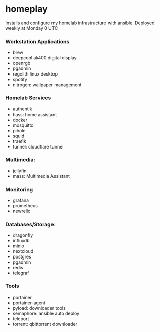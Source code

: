 # homeplay

Installs and configure my homelab infrastructure with ansible.
Deployed weekly at Monday 0 UTC

### Workstation Applications

- brew
- deepcool ak400 digital display
- openrgb
- pgadmin
- regolith linux desktop
- spotify
- nitrogen: wallpaper management

### Homelab Services

- authentik
- hass: home assistant
- docker
- mosquitto
- pihole
- squid
- traefik
- tunnel: cloudflare tunnel

### Multimedia:

- jellyfin
- mass: Multimedia Assistant

### Monitoring

- grafana
- prometheus
- newrelic

### Databases/Storage:

- dragonfly
- influxdb
- minio
- nextcloud
- postgres
- pgadmin
- redis
- telegraf

### Tools

- portainer
- portainer-agent
- pyload: downloader tools
- semaphore: ansible auto deploy
- teleport
- torrent: qbittorrent downloader
